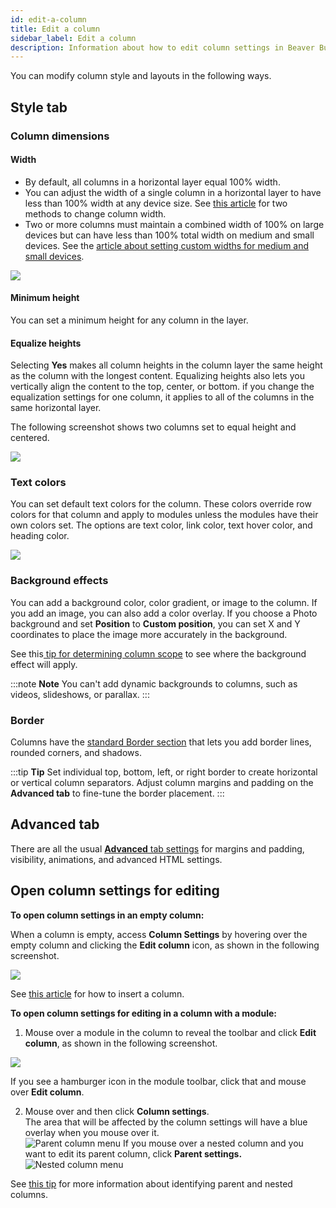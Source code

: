 ```yaml
---
id: edit-a-column
title: Edit a column
sidebar_label: Edit a column
description: Information about how to edit column settings in Beaver Builder.
---
```


You can modify column style and layouts in the following ways.

## Style tab

### Column dimensions

#### Width

* By default, all columns in a horizontal layer equal 100% width. 
* You can adjust the width of a single column in a horizontal layer to have less than 100% width at any device size. See [this article](/beaver-builder/layouts/columns/resize-or-reset-column-width.md) for two methods to change column width. 
* Two or more columns must maintain a combined width of 100% on large devices but can have less than 100% total width on medium and small devices. See the [article about setting custom widths for medium and small devices](/beaver-builder/layouts/columns/prevent-column-stacking-with-custom-widths.md).

![](/img/row-columns-edit-column-1.png)

#### Minimum height

You can set a minimum height for any column in the layer. 
  
#### Equalize heights

Selecting **Yes** makes all column heights in the column layer the same height as the column with the longest content. Equalizing heights also lets you vertically align the content to the top, center, or bottom. if you change the equalization settings for one column, it applies to all of the columns in the same horizontal layer.

The following screenshot shows two columns set to equal height and centered.

![](/img/row-columns-edit-column-2.png)

### Text colors

You can set default text colors for the column. These colors override row colors for that column and apply to modules unless the modules have their own colors set. The options are text color, link color, text hover color, and heading color.

![](/img/row-columns-edit-column-3.png)

### Background effects

You can add a background color, color gradient, or image to the column. If you add an image, you can also add a color overlay. If you choose a Photo background and set **Position** to **Custom position**, you can set X and Y coordinates to place the image more accurately in the background.

See this[ tip for determining column scope](/beaver-builder/layouts/columns/tips-for-working-with-columns.md#tip-3-figure-out-column-structure-for-existing-columns) to see where the background effect will apply.

:::note **Note**
You can't add dynamic backgrounds to columns, such as videos,
slideshows, or parallax.
:::

### Border

Columns have the [standard Border section](/beaver-builder/styles/effects/borders.md) that lets you add border lines, rounded corners, and shadows.

:::tip **Tip**
Set individual top, bottom, left, or right border to create horizontal or vertical column separators. Adjust column margins and padding on the **Advanced tab** to fine-tune the border placement.
:::

## Advanced tab

There are all the usual [**Advanced** tab settings](/beaver-builder/layouts/advanced-tab-rows-columns-modules.md) for margins and padding, visibility, animations, and advanced HTML settings.


##  Open column settings for editing

**To open column settings in an empty column:**

When a column is empty, access **Column Settings** by hovering over the empty
column and clicking the  **Edit column** icon, as shown in the following
screenshot.

![](/img/row-columns-edit-column-5.png)

See [this article](/beaver-builder/layouts/columns/insert-columns.md) for how to insert a column.

**To open column settings for editing in a column with a module:**

1. Mouse over a module in the column to reveal the toolbar and click **Edit column**, as shown in the following screenshot.

  ![](/img/row-columns-edit-column-6.png)

  If you see a hamburger icon in the module toolbar, click that and mouse over **Edit column**.

2. Mouse over and then click **Column settings**.   
    The area that will be affected by the column settings will have a blue overlay when you mouse over it.  
    ![Parent column menu](/img/edit-column-parent-menu.png)
  If you mouse over a nested column and you want to edit its parent column, click **Parent settings.**  
    ![Nested column menu](/img/tips-for-columns-nested-columns.png)

See [this tip](/beaver-builder/layouts/columns/tips-for-working-with-columns.md/#tip-3-figure-out-column-structure-for-existing-columns) for more information about identifying parent and nested columns.

